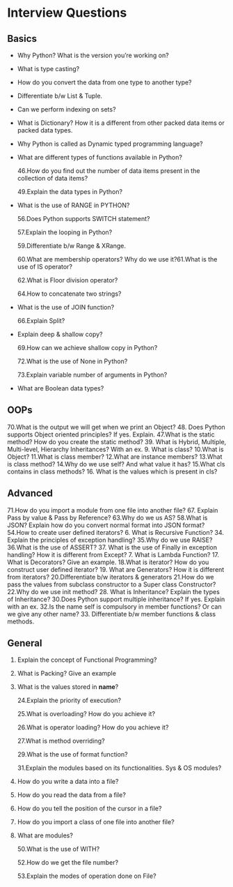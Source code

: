 # Interview Questions

## Basics

* Why Python? What is the version you’re working on?
* What is type casting?
* How do you convert the data from one type to another type?

* Differentiate b/w List & Tuple.
* Can we perform indexing on sets?
* What is Dictionary? How it is a different from other packed data items or packed data types.
* Why Python is called as Dynamic typed programming language?
* What are different types of functions available in Python?

  46.How do you find out the number of data items present in the collection of data items?

  49.Explain the data types in Python?

* What is the use of RANGE in PYTHON?

  56.Does Python supports SWITCH statement?

  57.Explain the looping in Python?

  59.Differentiate b/w Range & XRange.

  60.What are membership operators? Why do we use it?61.What is the use of IS operator?

  62.What is Floor division operator?

  64.How to concatenate two strings?

* What is the use of JOIN function?

  66.Explain Split?

* Explain deep & shallow copy?

  69.How can we achieve shallow copy in Python?

  72.What is the use of None in Python?

  73.Explain variable number of arguments in Python?

* What are Boolean data types?

## OOPs

70.What is the output we will get when we print an Object? 48. Does Python supports Object oriented principles? If yes. Explain. 47.What is the static method? How do you create the static method? 39. What is Hybrid, Multiple, Multi-level, Hierarchy Inheritances? With an ex. 9. What is class? 10.What is Object? 11.What is class member? 12.What are instance members? 13.What is class method? 14.Why do we use self? And what value it has? 15.What cls contains in class methods? 16. What is the values which is present in cls?

## Advanced

71.How do you import a module from one file into another file? 67. Explain Pass by value & Pass by Reference? 63.Why do we us AS? 58.What is JSON? Explain how do you convert normal format into JSON format? 54.How to create user defined iterators? 6. What is Recursive Function? 34. Explain the principles of exception handling? 35.Why do we use RAISE? 36.What is the use of ASSERT? 37. What is the use of Finally in exception handling? How it is different from Except? 7. What is Lambda Function? 17. What is Decorators? Give an example. 18.What is iterator? How do you construct user defined iterator? 19. What are Generators? How it is different from iterators? 20.Differentiate b/w iterators & generators 21.How do we pass the values from subclass constructor to a Super class Constructor? 22.Why do we use init method? 28. What is Inheritance? Explain the types of Inheritance? 30.Does Python support multiple inheritance? If yes. Explain with an ex. 32.Is the name self is compulsory in member functions? Or can we give any other name? 33. Differentiate b/w member functions & class methods.

## General

1. Explain the concept of Functional Programming?
2. What is Packing? Give an example
3. What is the values stored in **name**?

   24.Explain the priority of execution?

   25.What is overloading? How do you achieve it?

   26.What is operator loading? How do you achieve it?

   27.What is method overriding?

   29.What is the use of format function?

   31.Explain the modules based on its functionalities. Sys & OS modules?

4. How do you write a data into a file?
5. How do you read the data from a file?
6. How do you tell the position of the cursor in a file?
7. How do you import a class of one file into another file?
8. What are modules?

   50.What is the use of WITH?

   52.How do we get the file number?

   53.Explain the modes of operation done on File?

